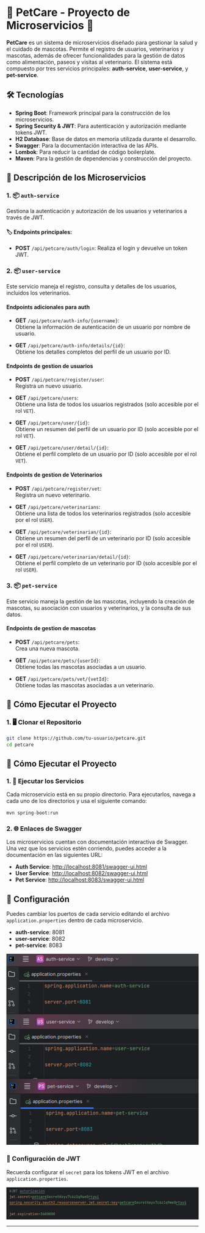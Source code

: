 # 🐾 PetCare - Proyecto de Microservicios 🐾

**PetCare** es un sistema de microservicios diseñado para gestionar la salud y el cuidado de mascotas. Permite el registro de usuarios, veterinarios y mascotas, además de ofrecer funcionalidades para la gestión de datos como alimentación, paseos y visitas al veterinario. El sistema está compuesto por tres servicios principales: **auth-service**, **user-service**, y **pet-service**.

## 🛠️ Tecnologías

- **Spring Boot**: Framework principal para la construcción de los microservicios.
- **Spring Security & JWT**: Para autenticación y autorización mediante tokens JWT.
- **H2 Database**: Base de datos en memoria utilizada durante el desarrollo.
- **Swagger**: Para la documentación interactiva de las APIs.
- **Lombok**: Para reducir la cantidad de código boilerplate.
- **Maven**: Para la gestión de dependencias y construcción del proyecto.

## 🐾 Descripción de los Microservicios

### 1. 📦 `auth-service`

Gestiona la autenticación y autorización de los usuarios y veterinarios a través de JWT.

#### 🏷️ Endpoints principales:
- **POST** `/api/petcare/auth/login`: Realiza el login y devuelve un token JWT.

### 2. 📦 `user-service`

Este servicio maneja el registro, consulta y detalles de los usuarios, incluidos los veterinarios.

#### Endpoints adicionales para auth

- **GET** `/api/petcare/auth-info/{username}`:  
  Obtiene la información de autenticación de un usuario por nombre de usuario.
  
- **GET** `/api/petcare/auth-info/details/{id}`:  
  Obtiene los detalles completos del perfil de un usuario por ID.

#### Endpoints de gestion de usuarios

- **POST** `/api/petcare/register/user`:  
  Registra un nuevo usuario.

- **GET** `/api/petcare/users`:  
  Obtiene una lista de todos los usuarios registrados (solo accesible por el rol `VET`).

- **GET** `/api/petcare/user/{id}`:  
  Obtiene un resumen del perfil de un usuario por ID (solo accesible por el rol `VET`).

- **GET** `/api/petcare/user/detail/{id}`:  
  Obtiene el perfil completo de un usuario por ID (solo accesible por el rol `VET`).

#### Endpoints de gestion de Veterinarios

- **POST** `/api/petcare/register/vet`:  
  Registra un nuevo veterinario.

- **GET** `/api/petcare/veterinarians`:  
  Obtiene una lista de todos los veterinarios registrados (solo accesible por el rol `USER`).

- **GET** `/api/petcare/veterinarian/{id}`:  
  Obtiene un resumen del perfil de un veterinario por ID (solo accesible por el rol `USER`).

- **GET** `/api/petcare/veterinarian/detail/{id}`:  
  Obtiene el perfil completo de un veterinario por ID (solo accesible por el rol `USER`).

### 3. 📦 `pet-service`

Este servicio maneja la gestión de las mascotas, incluyendo la creación de mascotas, su asociación con usuarios y veterinarios, y la consulta de sus datos.

#### Endpoints de gestion de mascotas

- **POST** `/api/petcare/pets`:  
  Crea una nueva mascota.

- **GET** `/api/petcare/pets/{userId}`:  
  Obtiene todas las mascotas asociadas a un usuario.

- **GET** `/api/petcare/pets/vet/{vetId}`:  
  Obtiene todas las mascotas asociadas a un veterinario.


## 🏁 Cómo Ejecutar el Proyecto

### 1. 🖥️ Clonar el Repositorio

```bash
git clone https://github.com/tu-usuario/petcare.git
cd petcare
```

## 🏁 Cómo Ejecutar el Proyecto

### 1. 🚀 Ejecutar los Servicios

Cada microservicio está en su propio directorio. Para ejecutarlos, navega a cada uno de los directorios y usa el siguiente comando:

```bash
mvn spring-boot:run
```

### 2. 🌐 Enlaces de Swagger

Los microservicios cuentan con documentación interactiva de Swagger. Una vez que los servicios estén corriendo, puedes acceder a la documentación en las siguientes URL:

- **Auth Service**: [http://localhost:8081/swagger-ui.html](http://localhost:8081/swagger-ui.html)
- **User Service**: [http://localhost:8082/swagger-ui.html](http://localhost:8082/swagger-ui.html)
- **Pet Service**: [http://localhost:8083/swagger-ui.html](http://localhost:8083/swagger-ui.html)

## 🔧 Configuración

Puedes cambiar los puertos de cada servicio editando el archivo `application.properties` dentro de cada microservicio.

- **auth-service**: 8081
- **user-service**: 8082
- **pet-service**: 8083

![Configuración de Puertos](https://raw.githubusercontent.com/jacito/pet-care-imagenes/refs/heads/main/Configuracion/puertosAplicationProperties.png)

### 🔐 Configuración de JWT
Recuerda configurar el `secret` para los tokens JWT en el archivo `application.properties`.

![jws Secret](https://raw.githubusercontent.com/jacito/pet-care-imagenes/refs/heads/main/Configuracion/secret.png)

---
